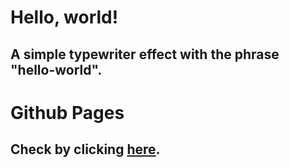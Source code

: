 # Hello, world!
## A simple typewriter effect with the phrase "hello-world".
# Github Pages
## Check by clicking [here](https://gitbleus.github.io/hello-world/).
